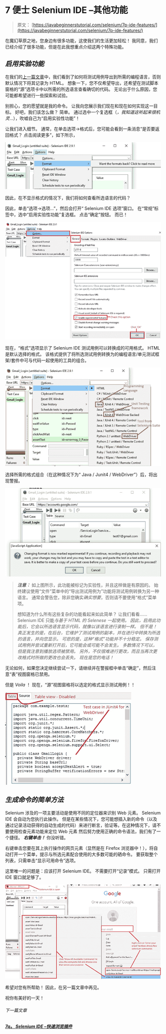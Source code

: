 # 7 便士 Selenium IDE –其他功能

> 原文： [https://javabeginnerstutorial.com/selenium/7p-ide-features/](https://javabeginnerstutorial.com/selenium/7p-ide-features/)

在魔幻草原之地，您身边有很多功能，这使我们的生活更加轻松！ 我同意，我们已经介绍了很多功能，但是在此我想重点介绍这两个特殊功能。

## *启用实验功能*

在我们的[上一篇文章](https://javabeginnerstutorial.com/selenium/7o-ide-export-testcase/)中，我们看到了如何将测试用例导出到所需的编程语言，否则默认情况下将其记录为 HTML。 想象一下，您不仅希望导出，还希望在测试脚本窗格的“源”选项卡中以所需的所选语言查看确切的代码。 无论出于什么原因，您可能都希望进行一些探索和试验。

别担心，您的愿望就是我的命令。 让我向您展示我们现在和现在如何实现这一目标。 好吧，我们该怎么做？ 简单。 通过选中一个复选框（*，我知道这听起来很机灵*…），吹嘘自己为“启用实验性功能”！

让我们进入细节。 通常，在单击选项->格式后，您可能会看到一条消息“是否要返回格式？ 点击阅读更多”，如下所示，

![want formats](img/62c3800f53e8e60b863f388b8e37e223.png)

因此，在不显示格式的情况下，我们将如何查看所选语言的代码？

因此，单击“选项->选项...”，然后会打开“ Selenium IDE 选项”窗口。 在“常规”标签中，选中“启用实验性功能”复选框。 点击“确定”按钮。 而已！

![experimental features](img/6a37deb41658463ddb103639c32894f6.png)

现在，“格式”选项显示了 Selenium IDE 测试用例可以转换成的可用格式。 HTML 是默认选择的格式。 该格式提供了将所选测试用例转换为的编程语言/单元测试框架/套件中可与代码一起使用的工具的组合。

![available formats](img/74bd2a31f4630c10900264c5a6f91840.png)    

选择所需的格式组合（在这种情况下为“ Java / Junit4 / WebDriver”）后，将出现警报。

![format alert](img/8749bbbb28d76508ddfbaa1fc0a38ed2.png)

> ***注意：***
> 如上图所示，此功能被标记为实验性，并且这样做是有原因的。 始终建议使用“文件”菜单中的“导出测试用例为”功能将测试用例转换为另一种语言。 通常会警告您，除非您确实*确实想要*，否则请不要使用“格式”菜单项。
> 
> 想知道为什么所有这些复杂的功能看起来如此简单？ 让我们看看……Selenium IDE 只能*与基于 HTML 的 Selenese 一起使用。 因此，启用此功能后，它会以所选语言显示代码，就像以该语言进行录制一样。 但不是！ 真正发生的是，在后台，它维护了测试用例的副本，并在进行中转换为所选的语言，并向您显示。 可悲的是，这种“格式”功能并不十分稳定。 保存测试用例并尝试重新打开后，它可能会或可能不会发生。 多数情况下可以，但是我注意到播放选项被禁用。 另外，不仅很难进行更改，而且当再次更改格式时所做的更改也会丢失。 现在是您的电话！*

无论如何，如果您决定继续尝试一下，请继续并在警报框中单击“确定”，然后注意“表”视图窗格已禁用。

但是 *Voila* ！ 现在，“源”视图窗格将以选定的格式显示测试用例！！

![JUnit test case](img/2449ad6adcf5e5e00a15f73002dd0963.png)

## *生成命令的简单方法*

Selenium 涉及的一项主要活动是使用不同的定位器来识别 Web 元素。 Selenium IDE 会自动为您执行此操作。 但是在某些情况下，您可能想插入新的命令（以及通过记录活动获得的自动生成的代码）来进行断言，验证等。在这种情况下，请不要使用检查元素功能来定位 Web 元素 然后努力使用正确的命令语法，我们有了一个捷径。 ***右键单击！*** 你没听错。

右键单击您要在其上执行操作的网页元素（显然是在 Firefox 浏览器中！），将自动打开一个菜单，提示与所选元素配合使用的大多数可能的硒命令。 要获取整个列表，只需单击“显示可用命令”选项。

这里唯一的问题是：应该打开 Selenium IDE。 不需要打开“记录”模式。 只需打开 IDE 窗口就足够了。

![generating commands](img/4c884d255235bd56357682e3efaa3a54.png)

希望对您有所帮助！ 因此，在另一篇文章中再见。

祝你有美好的一天！

###### 下一篇文章

##### [7q。 Selenium IDE –快速浏览插件](https://javabeginnerstutorial.com/selenium/7q-ide-plugins/ "7q. Selenium IDE – A quick peek at Plugins")